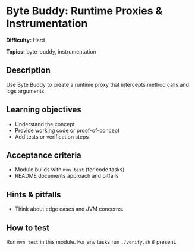 # Byte Buddy: Runtime Proxies & Instrumentation

**Difficulty:** Hard

**Topics:** byte-buddy, instrumentation

## Description

Use Byte Buddy to create a runtime proxy that intercepts method calls and logs arguments.


## Learning objectives

- Understand the concept
- Provide working code or proof-of-concept
- Add tests or verification steps

## Acceptance criteria

- Module builds with `mvn test` (for code tasks)
- README documents approach and pitfalls

## Hints & pitfalls

- Think about edge cases and JVM concerns.

## How to test

Run `mvn test` in this module. For env tasks run `./verify.sh` if present.
